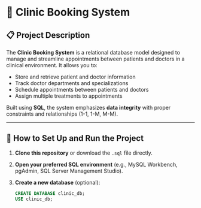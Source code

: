 # 🏥 Clinic Booking System

## 📋 Project Description

The **Clinic Booking System** is a relational database model designed to manage and streamline appointments between patients and doctors in a clinical environment. It allows you to:

- Store and retrieve patient and doctor information
- Track doctor departments and specializations
- Schedule appointments between patients and doctors
- Assign multiple treatments to appointments

Built using **SQL**, the system emphasizes **data integrity** with proper constraints and relationships (1-1, 1-M, M-M).

---

## 🚀 How to Set Up and Run the Project

1. **Clone this repository** or download the `.sql` file directly.

2. **Open your preferred SQL environment** (e.g., MySQL Workbench, pgAdmin, SQL Server Management Studio).

3. **Create a new database** (optional):
   ```sql
   CREATE DATABASE clinic_db;
   USE clinic_db;
